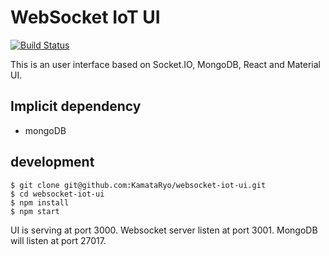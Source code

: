 # WebSocket IoT UI

[![Build Status](https://travis-ci.org/KamataRyo/websocket-iot-ui.svg?branch=master)](https://travis-ci.org/KamataRyo/websocket-iot-ui)

This is an user interface based on Socket.IO, MongoDB, React and Material UI.

## Implicit dependency

- mongoDB

## development

```
$ git clone git@github.com:KamataRyo/websocket-iot-ui.git
$ cd websocket-iot-ui
$ npm install
$ npm start
```

UI is serving at port 3000.
Websocket server listen at port 3001.
MongoDB will listen at port 27017.
